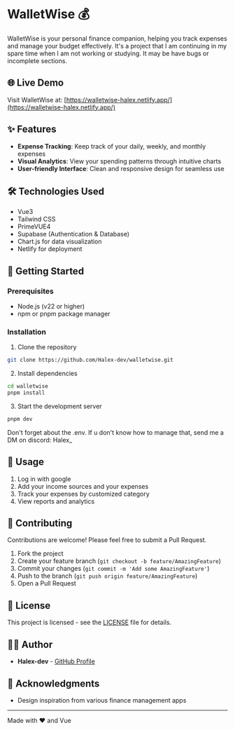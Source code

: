 # WalletWise 💰

WalletWise is your personal finance companion, helping you track expenses and manage your budget effectively. It's a project that I am continuing in my spare time when I am not working or studying. It may be have bugs or incomplete sections.

## 🌐 Live Demo

Visit WalletWise at: [https://walletwise-halex.netlify.app/](https://walletwise-halex.netlify.app/)

## ✨ Features

- **Expense Tracking**: Keep track of your daily, weekly, and monthly expenses
- **Visual Analytics**: View your spending patterns through intuitive charts
- **User-friendly Interface**: Clean and responsive design for seamless use

## 🛠️ Technologies Used

- Vue3
- Tailwind CSS
- PrimeVUE4
- Supabase (Authentication & Database)
- Chart.js for data visualization
- Netlify for deployment

## 🚀 Getting Started

### Prerequisites

- Node.js (v22 or higher)
- npm or pnpm package manager

### Installation

1. Clone the repository

```bash
git clone https://github.com/Halex-dev/walletwise.git
```

2. Install dependencies

```bash
cd walletwise
pnpm install
```

3. Start the development server

```bash
pnpm dev
```

Don't forget about the .env. If u don't know how to manage that, send me a DM on discord: Halex\_

## 📱 Usage

1. Log in with google
2. Add your income sources and your expenses
3. Track your expenses by customized category
4. View reports and analytics

## 🤝 Contributing

Contributions are welcome! Please feel free to submit a Pull Request.

1. Fork the project
2. Create your feature branch (`git checkout -b feature/AmazingFeature`)
3. Commit your changes (`git commit -m 'Add some AmazingFeature'`)
4. Push to the branch (`git push origin feature/AmazingFeature`)
5. Open a Pull Request

## 📝 License

This project is licensed - see the [LICENSE](LICENSE) file for details.

## 👨‍💻 Author

- **Halex-dev** - [GitHub Profile](https://github.com/Halex-dev)

## 🙏 Acknowledgments

- Design inspiration from various finance management apps

---

Made with ❤️ and Vue
